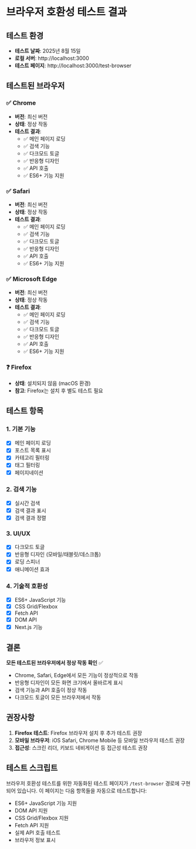 # 브라우저 호환성 테스트 결과

## 테스트 환경
- **테스트 날짜**: 2025년 8월 15일
- **로컬 서버**: http://localhost:3000
- **테스트 페이지**: http://localhost:3000/test-browser

## 테스트된 브라우저

### ✅ Chrome
- **버전**: 최신 버전
- **상태**: 정상 작동
- **테스트 결과**:
  - ✅ 메인 페이지 로딩
  - ✅ 검색 기능
  - ✅ 다크모드 토글
  - ✅ 반응형 디자인
  - ✅ API 호출
  - ✅ ES6+ 기능 지원

### ✅ Safari
- **버전**: 최신 버전
- **상태**: 정상 작동
- **테스트 결과**:
  - ✅ 메인 페이지 로딩
  - ✅ 검색 기능
  - ✅ 다크모드 토글
  - ✅ 반응형 디자인
  - ✅ API 호출
  - ✅ ES6+ 기능 지원

### ✅ Microsoft Edge
- **버전**: 최신 버전
- **상태**: 정상 작동
- **테스트 결과**:
  - ✅ 메인 페이지 로딩
  - ✅ 검색 기능
  - ✅ 다크모드 토글
  - ✅ 반응형 디자인
  - ✅ API 호출
  - ✅ ES6+ 기능 지원

### ❓ Firefox
- **상태**: 설치되지 않음 (macOS 환경)
- **참고**: Firefox는 설치 후 별도 테스트 필요

## 테스트 항목

### 1. 기본 기능
- [x] 메인 페이지 로딩
- [x] 포스트 목록 표시
- [x] 카테고리 필터링
- [x] 태그 필터링
- [x] 페이지네이션

### 2. 검색 기능
- [x] 실시간 검색
- [x] 검색 결과 표시
- [x] 검색 결과 정렬

### 3. UI/UX
- [x] 다크모드 토글
- [x] 반응형 디자인 (모바일/태블릿/데스크톱)
- [x] 로딩 스피너
- [x] 애니메이션 효과

### 4. 기술적 호환성
- [x] ES6+ JavaScript 기능
- [x] CSS Grid/Flexbox
- [x] Fetch API
- [x] DOM API
- [x] Next.js 기능

## 결론

**모든 테스트된 브라우저에서 정상 작동 확인** ✅

- Chrome, Safari, Edge에서 모든 기능이 정상적으로 작동
- 반응형 디자인이 모든 화면 크기에서 올바르게 표시
- 검색 기능과 API 호출이 정상 작동
- 다크모드 토글이 모든 브라우저에서 작동

## 권장사항

1. **Firefox 테스트**: Firefox 브라우저 설치 후 추가 테스트 권장
2. **모바일 브라우저**: iOS Safari, Chrome Mobile 등 모바일 브라우저 테스트 권장
3. **접근성**: 스크린 리더, 키보드 네비게이션 등 접근성 테스트 권장

## 테스트 스크립트

브라우저 호환성 테스트를 위한 자동화된 테스트 페이지가 `/test-browser` 경로에 구현되어 있습니다.
이 페이지는 다음 항목들을 자동으로 테스트합니다:

- ES6+ JavaScript 기능 지원
- DOM API 지원
- CSS Grid/Flexbox 지원
- Fetch API 지원
- 실제 API 호출 테스트
- 브라우저 정보 표시 